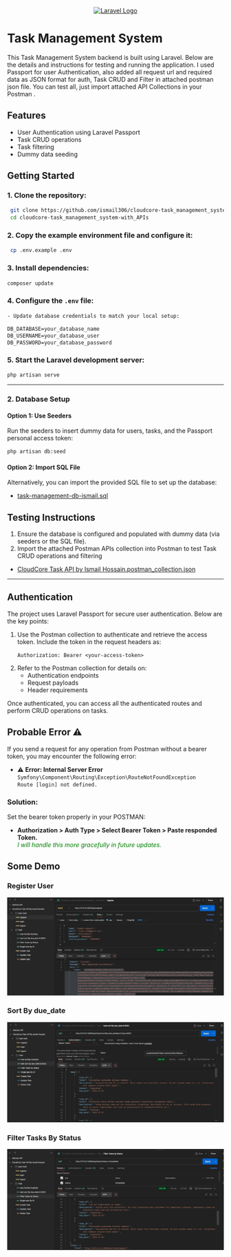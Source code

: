 <p align="center"><a href="https://laravel.com" target="_blank"><img src="https://raw.githubusercontent.com/laravel/art/master/logo-lockup/5%20SVG/2%20CMYK/1%20Full%20Color/laravel-logolockup-cmyk-red.svg" width="400" alt="Laravel Logo"></a></p>

# Task Management System

This Task Management System backend is built using Laravel. Below are the details and instructions for testing and running the application. I used Passport for user Authentication, also added all request url and required data as JSON format for auth, Task CRUD and Filter in attached postman json file.
You can test all, just import attached API Collections in your Postman .

## Features
- User Authentication using Laravel Passport
- Task CRUD operations
- Task filtering
- Dummy data seeding

## Getting Started

### 1. Clone the repository:
```bash
 git clone https://github.com/ismail306/cloudcore-task_management_system-with_APIs.git
 cd cloudcore-task_management_system-with_APIs
```

### 2. Copy the example environment file and configure it:
```bash
 cp .env.example .env
```

### 3. Install dependencies:
```bash
composer update
 ```

### 4. Configure the `.env` file:
    - Update database credentials to match your local setup:
 ```env
DB_DATABASE=your_database_name
DB_USERNAME=your_database_user
DB_PASSWORD=your_database_password
```
### 5. Start the Laravel development server:
 ```bash
 php artisan serve
 ```
---

### 2. Database Setup

#### Option 1: Use Seeders
Run the seeders to insert dummy data for users, tasks, and the Passport personal access token:
```bash
php artisan db:seed
```

#### Option 2: Import SQL File

Alternatively, you can import the provided SQL file to set up the database:

- [task-management-db-ismail.sql](task-management-db-ismail.sql)


## Testing Instructions

1. Ensure the database is configured and populated with dummy data (via seeders or the SQL file).
2. Import the attached Postman APIs collection into Postman to test Task CRUD operations and filtering
- [CloudCore Task API by Ismail Hossain.postman_collection.json](public/CloudCore%20Task%20API%20By%20Ismail%20Hossain.postman_collection.json)


---

## Authentication

The project uses Laravel Passport for secure user authentication. Below are the key points:

1. Use the Postman collection to authenticate and retrieve the access token. Include the token in the request headers as:
    ```
    Authorization: Bearer <your-access-token>
    ```
2. Refer to the Postman collection for details on:
    - Authentication endpoints
    - Request payloads
    - Header requirements

Once authenticated, you can access all the authenticated routes and perform CRUD operations on tasks.


## Probable Error ⚠️
If you send a request for any operation from Postman without a bearer token, you may encounter the following error:

- ⚠️ **Error: Internal Server Error**  
  `Symfony\Component\Routing\Exception\RouteNotFoundException`  
  `Route [login] not defined.`

### Solution:
Set the bearer token properly in your POSTMAN:
- **Authorization > Auth Type > Select Bearer Token > Paste responded Token.**  
<span style="color: green;">_I will handle this more gracefully in future updates._</span>


## Some Demo 

### Register User
![Postman Demo 1](public/postManDemo1.jpg)

### Sort By due_date
![Postman Demo 2](public/postManDemo2.jpg)

### Filter Tasks By Status
![Postman Demo 3](public/postManDemo3.jpg)


